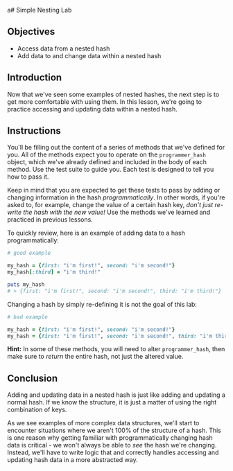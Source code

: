 a# Simple Nesting Lab

## Objectives

- Access data from a nested hash
- Add data to and change data within a nested hash

## Introduction

Now that we've seen some examples of nested hashes, the next step is to get
more comfortable with using them. In this lesson, we're going to practice
accessing and updating data within a nested hash.

## Instructions

You'll be filling out the content of a series of methods that we've defined for
you. All of the methods expect you to operate on the `programmer_hash` object,
which we've already defined and included in the body of each method. Use the
test suite to guide you. Each test is designed to tell you how to pass it.

Keep in mind that you are expected to get these tests to pass by adding or
changing information in the hash *programmatically*. In other words, if you're
asked to, for example, change the value of a certain hash key, *don't just
re-write the hash with the new value!* Use the methods we've learned and
practiced in previous lessons.

To quickly review, here is an example of adding data to a hash
programmatically:

```ruby
# good example

my_hash = {first: "i'm first!", second: "i'm second!"}
my_hash[:third] = "i'm third!"

puts my_hash
# > {first: "i'm first!", second: "i'm second!", third: "i'm third!"}
```

Changing a hash by simply re-defining it is not the goal of this lab:

```ruby
# bad example

my_hash = {first: "i'm first!", second: "i'm second!"}
my_hash = {first: "i'm first!", second: "i'm second!", third: "i'm third!"}
```

**Hint:** In some of these methods, you will need to alter `programmer_hash`,
then make sure to _return_ the entire hash, not just the altered value.

## Conclusion

Adding and updating data in a nested hash is just like adding and updating a
normal hash. If we know the structure, it is just a matter of using the right
combination of keys.

As we see examples of more complex data structures, we'll start to encounter
situations where we aren't 100% of the structure of a hash. This is one reason
why getting familiar with programmatically changing hash data is critical - we
won't always be able to _see_ the hash we're changing. Instead, we'll have to
write logic that and correctly handles accessing and updating hash data in a
more abstracted way.
